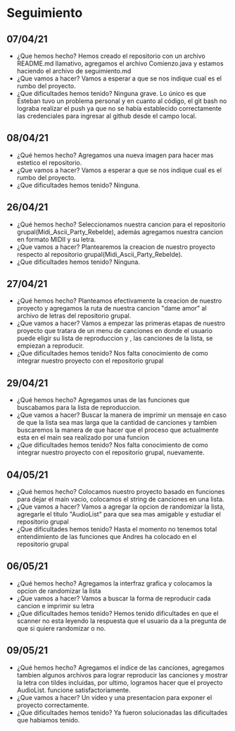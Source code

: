 # Seguimiento
## 07/04/21
- ¿Que hemos hecho?
Hemos creado el repositorio con un archivo README.md llamativo, agregamos el archivo Comienzo.java y estamos haciendo el archivo de seguimiento.md
- ¿Que vamos a hacer?
Vamos a esperar a que se nos indique cual es el rumbo del proyecto.
- ¿Que dificultades hemos tenido?
Ninguna grave. Lo único es que Esteban tuvo un problema personal y en cuanto al código, el git bash no lograba realizar el push ya que no se había establecido correctamente las credenciales para ingresar al github desde el campo local.

## 08/04/21
- ¿Qué hemos hecho?
Agregamos una nueva imagen para hacer mas estetico el repositorio.
- ¿Que vamos a hacer?
Vamos a esperar a que se nos indique cual es el rumbo del proyecto.
- ¿Que dificultades hemos tenido?
Ninguna.

## 26/04/21
- ¿Qué hemos hecho?
Seleccionamos nuestra cancion para el repositorio grupal(Midi_Ascii_Party_Rebelde), además agregamos nuestra cancion en formato MIDII y su letra.
- ¿Que vamos a hacer?
Plantearemos la creacion de nuestro proyecto respecto al repositorio grupal(Midi_Ascii_Party_Rebelde).
- ¿Que dificultades hemos tenido?
Ninguna.

## 27/04/21
- ¿Qué hemos hecho?
Planteamos efectivamente la creacion de nuestro proyecto y agregamos la ruta de nuestra cancion "dame amor" al archivo de letras del repositorio grupal.
- ¿Que vamos a hacer?
Vamos a empezar las primeras etapas de nuestro proyecto que tratara de un menu de canciones en donde el usuario puede eligir su lista de reproduccion y , las canciones de la lista, se empiezan a reproducir.
- ¿Que dificultades hemos tenido?
Nos falta conocimiento de como integrar nuestro proyecto con el repositorio grupal


## 29/04/21
- ¿Qué hemos hecho?
Agregamos unas de las funciones que buscabamos para la lista de reproduccion.
- ¿Que vamos a hacer?
Buscar la manera de imprimir un mensaje en caso de que la lista sea mas larga que la cantidad de canciones y tambien buscaremos la manera de que hacer que el proceso que actualmente esta en el main sea realizado por una funcion
- ¿Que dificultades hemos tenido?
Nos falta conocimiento de como integrar nuestro proyecto con el repositorio grupal, nuevamente.

## 04/05/21
- ¿Qué hemos hecho?
Colocamos nuestro proyecto basado en funciones para dejar el main vacio, colocamos el string de canciones en una lista.
- ¿Que vamos a hacer?
Vamos a agregar la opcion de randomizar la lista, agregarle el titulo "AudioList" para que sea mas amigable y estudiar el repositorio grupal
- ¿Que dificultades hemos tenido?
Hasta el momento no tenemos total entendimiento de las funciones que Andres ha colocado en el repositorio grupal 

## 06/05/21
- ¿Qué hemos hecho?
Agregamos la interfraz grafica y colocamos la opcion de randomizar la lista
- ¿Que vamos a hacer?
Vamos a buscar la forma de reproducir cada cancion e imprimir su letra
- ¿Que dificultades hemos tenido?
Hemos tenido dificultades en que el scanner no esta leyendo la respuesta que el usuario da a la pregunta de que si quiere randomizar o no.

## 09/05/21
- ¿Qué hemos hecho?
Agregamos el indice de las canciones, agregamos tambien algunos archivos para lograr reproducir las canciones y mostrar la letra con tildes incluidas, por ultimo, logramos hacer que el proyecto AudioList. funcione satisfactoriamente.
- ¿Que vamos a hacer?
Un video y una presentacion para exponer el proyecto correctamente.
- ¿Que dificultades hemos tenido?
Ya fueron solucionadas las dificultades que habiamos tenido.



